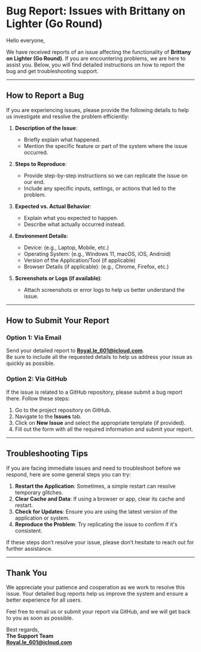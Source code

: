 # Bug Report: Issues with Brittany on Lighter (Go Round)

Hello everyone,  

We have received reports of an issue affecting the functionality of **Brittany on Lighter (Go Round)**. If you are encountering problems, we are here to assist you. Below, you will find detailed instructions on how to report the bug and get troubleshooting support.  

---

## How to Report a Bug  
If you are experiencing issues, please provide the following details to help us investigate and resolve the problem efficiently:  

1. **Description of the Issue**:  
   - Briefly explain what happened.  
   - Mention the specific feature or part of the system where the issue occurred.  

2. **Steps to Reproduce**:  
   - Provide step-by-step instructions so we can replicate the issue on our end.  
   - Include any specific inputs, settings, or actions that led to the problem.  

3. **Expected vs. Actual Behavior**:  
   - Explain what you expected to happen.  
   - Describe what actually occurred instead.  

4. **Environment Details**:  
   - Device: (e.g., Laptop, Mobile, etc.)  
   - Operating System: (e.g., Windows 11, macOS, iOS, Android)  
   - Version of the Application/Tool (if applicable)  
   - Browser Details (if applicable): (e.g., Chrome, Firefox, etc.)  

5. **Screenshots or Logs (if available)**:  
   - Attach screenshots or error logs to help us better understand the issue.  

---

## How to Submit Your Report  

### Option 1: Via Email  
Send your detailed report to **[Royal.le_601@icloud.com](mailto:Royal.le_601@icloud.com)**.  
Be sure to include all the requested details to help us address your issue as quickly as possible.  

### Option 2: Via GitHub  
If the issue is related to a GitHub repository, please submit a bug report there. Follow these steps:  
1. Go to the project repository on GitHub.  
2. Navigate to the **Issues** tab.  
3. Click on **New Issue** and select the appropriate template (if provided).  
4. Fill out the form with all the required information and submit your report.  

---

## Troubleshooting Tips  
If you are facing immediate issues and need to troubleshoot before we respond, here are some general steps you can try:  
1. **Restart the Application**: Sometimes, a simple restart can resolve temporary glitches.  
2. **Clear Cache and Data**: If using a browser or app, clear its cache and restart.  
3. **Check for Updates**: Ensure you are using the latest version of the application or system.  
4. **Reproduce the Problem**: Try replicating the issue to confirm if it's consistent.  

If these steps don’t resolve your issue, please don’t hesitate to reach out for further assistance.

---

## Thank You  
We appreciate your patience and cooperation as we work to resolve this issue. Your detailed bug reports help us improve the system and ensure a better experience for all users.  

Feel free to email us or submit your report via GitHub, and we will get back to you as soon as possible.  

Best regards,  
**The Support Team**  
**[Royal.le_601@icloud.com](mailto:Royal.le_601@icloud.com)**
